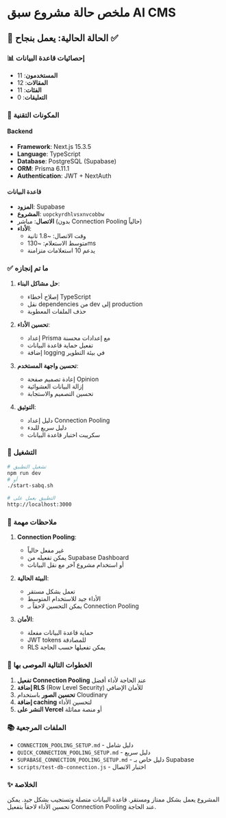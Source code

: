 # ملخص حالة مشروع سبق AI CMS

## 🎯 الحالة الحالية: يعمل بنجاح ✅

### 📊 إحصائيات قاعدة البيانات
- **المستخدمون**: 11
- **المقالات**: 12  
- **الفئات**: 11
- **التعليقات**: 0

### 🔧 المكونات التقنية

#### Backend
- **Framework**: Next.js 15.3.5
- **Language**: TypeScript
- **Database**: PostgreSQL (Supabase)
- **ORM**: Prisma 6.11.1
- **Authentication**: JWT + NextAuth

#### قاعدة البيانات
- **المزود**: Supabase
- **المشروع**: `uopckyrdhlvsxnvcobbw`
- **الاتصال**: مباشر (بدون Connection Pooling حالياً)
- **الأداء**: 
  - وقت الاتصال: ~1.8 ثانية
  - متوسط الاستعلام: ~130ms
  - يدعم 10 استعلامات متزامنة

### ✅ ما تم إنجازه

1. **حل مشاكل البناء**:
   - إصلاح أخطاء TypeScript
   - نقل dependencies من dev إلى production
   - حذف الملفات المعطوبة

2. **تحسين الأداء**:
   - إعداد Prisma مع إعدادات محسنة
   - تفعيل حماية قاعدة البيانات
   - إضافة logging في بيئة التطوير

3. **تحسين واجهة المستخدم**:
   - إعادة تصميم صفحة Opinion
   - إزالة البيانات العشوائية
   - تحسين التصميم والاستجابة

4. **التوثيق**:
   - دليل إعداد Connection Pooling
   - دليل سريع للبدء
   - سكريبت اختبار قاعدة البيانات

### 🚀 التشغيل

```bash
# تشغيل التطبيق
npm run dev
# أو
./start-sabq.sh

# التطبيق يعمل على
http://localhost:3000
```

### 📝 ملاحظات مهمة

1. **Connection Pooling**: 
   - غير مفعل حالياً
   - يمكن تفعيله من Supabase Dashboard
   - أو استخدام مشروع آخر مع نقل البيانات

2. **البيئة الحالية**:
   - تعمل بشكل مستقر
   - الأداء جيد للاستخدام المتوسط
   - يمكن التحسين لاحقاً بـ Connection Pooling

3. **الأمان**:
   - حماية قاعدة البيانات مفعلة
   - JWT tokens للمصادقة
   - RLS يمكن تفعيلها حسب الحاجة

### 🔮 الخطوات التالية الموصى بها

1. **تفعيل Connection Pooling** عند الحاجة لأداء أفضل
2. **إضافة RLS** (Row Level Security) للأمان الإضافي
3. **تحسين الصور** باستخدام Cloudinary
4. **إضافة caching** لتحسين الأداء
5. **النشر على Vercel** أو منصة مماثلة

### 📚 الملفات المرجعية

- `CONNECTION_POOLING_SETUP.md` - دليل شامل
- `QUICK_CONNECTION_POOLING_SETUP.md` - دليل سريع
- `SUPABASE_CONNECTION_POOLING_SETUP.md` - دليل خاص بـ Supabase
- `scripts/test-db-connection.js` - اختبار الاتصال

### ✨ الخلاصة

المشروع يعمل بشكل ممتاز ومستقر. قاعدة البيانات متصلة وتستجيب بشكل جيد. يمكن تحسين الأداء لاحقاً بتفعيل Connection Pooling عند الحاجة. 